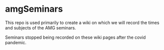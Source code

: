 amgSeminars
===========

This repo is used primarily to create a wiki on which we will record the times and subjects of the AMG seminars.

Seminars stopped being recorded on these wiki pages after the covid pandemic.
